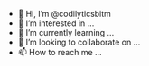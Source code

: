 - 👋 Hi, I’m @codilyticsbitm
- 👀 I’m interested in ...
- 🌱 I’m currently learning ...
- 💞️ I’m looking to collaborate on ...
- 📫 How to reach me ...

<!---
codilyticsbitm/codilyticsbitm is a ✨ special ✨ repository because its `README.md` (this file) appears on your GitHub profile.
You can click the Preview link to take a look at your changes.
--->
